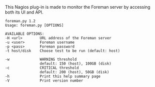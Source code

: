 This Nagios plug-in is made to monitor the Foreman server by accessing both its UI and API.

    foreman.py 1.2
    Usage: foreman.py [OPTIONS]

    AVAILABLE OPTIONS:
    -H <url>        URL address of the Foreman server
    -u <user>       Foreman username
    -p <pass>       Foreman password
    -t host/disk    Choose test to be run (default: host)

    -w              WARNING threshold
                    default: 150 (host), 100GB (disk)
    -c              CRITICAL threshold
                    default: 200 (host), 50GB (disk)
    -h              Print this help summary page
    -V              Print version number

